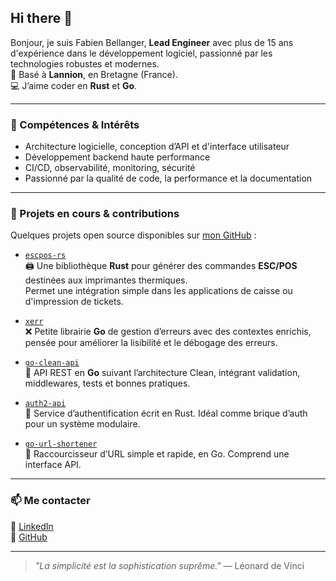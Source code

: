 ## Hi there 👋

Bonjour, je suis Fabien Bellanger, **Lead Engineer** avec plus de 15 ans d'expérience dans le développement logiciel, passionné par les technologies robustes et modernes.  
📍 Basé à **Lannion**, en Bretagne (France).  
💻 J’aime coder en **Rust** et **Go**.

---

### 🔧 Compétences & Intérêts

- Architecture logicielle, conception d’API et d'interface utilisateur
- Développement backend haute performance
- CI/CD, observabilité, monitoring, sécurité
- Passionné par la qualité de code, la performance et la documentation

---

### 🔭 Projets en cours & contributions

Quelques projets open source disponibles sur [mon GitHub](https://github.com/fabienbellanger) :

- [`escpos-rs`](https://github.com/fabienbellanger/escpos-rs)  
  🖨️ Une bibliothèque **Rust** pour générer des commandes **ESC/POS** destinées aux imprimantes thermiques.  
  Permet une intégration simple dans les applications de caisse ou d'impression de tickets.

- [`xerr`](https://github.com/fabienbellanger/xerr)  
  ❌ Petite librairie **Go** de gestion d’erreurs avec des contextes enrichis, pensée pour améliorer la lisibilité et le débogage des erreurs.

- [`go-clean-api`](https://github.com/fabienbellanger/go-clean-api)  
  🧼 API REST en **Go** suivant l’architecture Clean, intégrant validation, middlewares, tests et bonnes pratiques.

- [`auth2-api`](https://github.com/fabienbellanger/auth2-api)  
  🔐 Service d’authentification écrit en Rust. Idéal comme brique d’auth pour un système modulaire.

- [`go-url-shortener`](https://github.com/fabienbellanger/go-url-shortener)  
  🔗 Raccourcisseur d’URL simple et rapide, en Go. Comprend une interface API.

---

### 📫 Me contacter

📎 [LinkedIn](https://www.linkedin.com/in/fabien-bellanger-763a0b93/)  
🐙 [GitHub](https://github.com/fabienbellanger)

---

> *"La simplicité est la sophistication suprême."* — Léonard de Vinci
